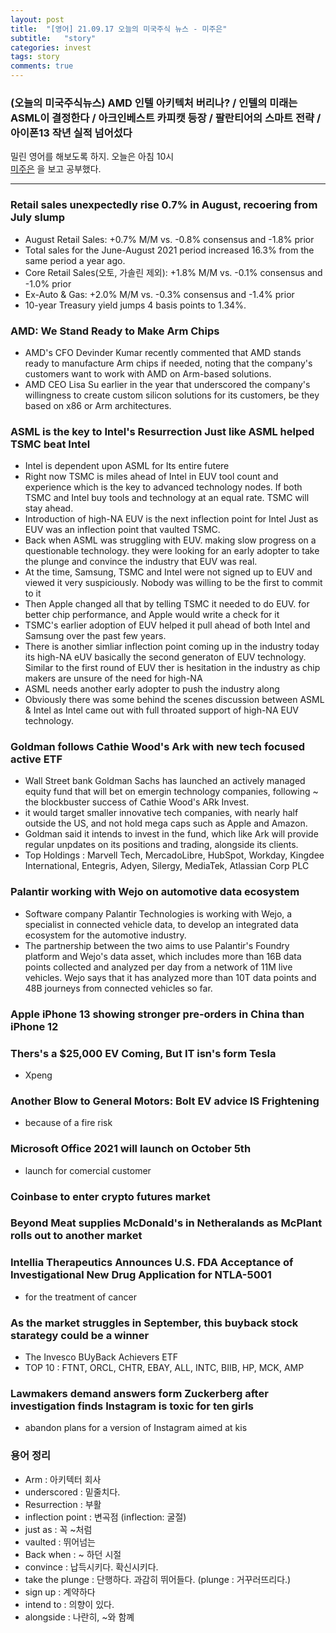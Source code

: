 ```yaml
---
layout: post
title:  "[영어] 21.09.17 오늘의 미국주식 뉴스 - 미주은"
subtitle:   "story"
categories: invest
tags: story
comments: true
---
```


### (오늘의 미국주식뉴스) AMD 인텔 아키텍처 버리나? / 인텔의 미래는 ASML이 결정한다 / 아크인베스트 카피캣 등장 / 팔란티어의 스마트 전략 / 아이폰13 작년 실적 넘어섰다

밀린 영어를 해보도록 하지. 오늘은 아침 10시  
[미주은](https://www.youtube.com/watch?v=MQXJI61KC2Q) 을 보고 공부했다.

---

### Retail sales unexpectedly rise 0.7% in August, recoering from July slump
- August Retail Sales: +0.7% M/M vs. -0.8% consensus and -1.8% prior
- Total sales for the June-August 2021 period increased 16.3% from the same period a year ago.
- Core Retail Sales(오토, 가솔린 제외): +1.8% M/M vs. -0.1% consensus and -1.0% prior
- Ex-Auto & Gas: +2.0% M/M vs. -0.3% consensus and -1.4% prior
- 10-year Treasury yield jumps 4 basis points to 1.34%.

### AMD: We Stand Ready to Make Arm Chips
- AMD's CFO Devinder Kumar recently commented that AMD stands ready to manufacture Arm chips if needed, noting that the company's customers want to work with AMD on Arm-based solutions.
- AMD CEO Lisa Su earlier in the year that underscored the company's willingness to create custom silicon solutions for its customers, be they based on x86 or Arm architectures.

### ASML is the key to Intel's Resurrection Just like ASML helped TSMC beat Intel
- Intel is dependent upon ASML for Its entire futere
- Right now TSMC is miles ahead of Intel in EUV tool count and experience which is the key to advanced technology nodes. If both TSMC and Intel buy tools and technology at an equal rate. TSMC will stay ahead.
- Introduction of high-NA EUV is the next inflection point for Intel Just as EUV was an inflection point that vaulted TSMC.
- Back when ASML was struggling with EUV. making slow progress on a questionable technology. they were looking for an early adopter to take the plunge and convince the industry that EUV was real.
- At the time, Samsung, TSMC and Intel were not signed up to EUV and viewed it very suspiciously. Nobody was willing to be the first to commit to it
- Then Apple changed all that by telling TSMC it needed to do EUV. for better chip performance, and Apple would write a check for it
- TSMC's earlier adoption of EUV helped it pull ahead of both Intel and Samsung over the past few years.
- There is another simliar inflection point coming up in the industry today its high-NA eUV basically the second generaton of EUV technology. Similar to the first round of EUV ther is hesitation in the industry as chip makers are unsure of the need for high-NA
- ASML needs another early adopter to push the industry along
- Obviously there was some behind the scenes discussion between ASML & Intel as Intel came out with full throated support of high-NA EUV technology.

### Goldman follows Cathie Wood's Ark with new tech focused active ETF
- Wall Street bank Goldman Sachs has launched an actively managed equity fund that will bet on emergin technology companies, following ~ the blockbuster success of Cathie Wood's ARk Invest.
- it would target smaller innovative tech companies, with nearly half outside the US, and not hold mega caps such as Apple and Amazon.
- Goldman said it intends to invest in the fund, which like Ark will provide regular unpdates on its positions and trading, alongside its clients.
- Top Holdings : Marvell Tech, MercadoLibre, HubSpot, Workday, Kingdee International, Entegris, Adyen, Silergy, MediaTek, Atlassian Corp PLC

### Palantir working with Wejo on automotive data ecosystem
- Software company Palantir Technologies is working with Wejo, a specialist in connected vehicle data, to develop an integrated data ecosystem for the automotive industry.
- The partnership between the two aims to use Palantir's Foundry platform and Wejo's data asset, which includes more than 16B data points collected and analyzed per day from a network of 11M live vehicles. Wejo says that it has analyzed more than 10T data points and 48B journeys from connected vehicles so far.

### Apple iPhone 13 showing stronger pre-orders in China than iPhone 12

### Thers's a $25,000 EV Coming, But IT isn's form Tesla
- Xpeng

### Another Blow to General Motors: Bolt EV advice IS Frightening
- because of a fire risk

### Microsoft Office 2021 will launch on October 5th
- launch for comercial customer

### Coinbase to enter crypto futures market

### Beyond Meat supplies McDonald's in Netheralands as McPlant rolls out to another market

### Intellia Therapeutics Announces U.S. FDA Acceptance of Investigational New Drug Application for NTLA-5001
- for the treatment of cancer

### As the market struggles in September, this buyback stock starategy could be a winner
- The Invesco BUyBack Achievers ETF
- TOP 10 : FTNT, ORCL, CHTR, EBAY, ALL, INTC, BIIB, HP, MCK, AMP

### Lawmakers demand answers form Zuckerberg after investigation finds Instagram is toxic for ten girls
- abandon plans for a version of Instagram aimed at kis

### 용어 정리
- Arm : 아키텍터 회사
- underscored : 밑줄치다.
- Resurrection : 부활
- inflection point : 변곡점 (inflection: 굴절)
- just as : 꼭 ~처럼
- vaulted : 뛰어넘는
- Back when : ~ 하던 시절
- convince : 납득시키다. 확신시키다.
- take the plunge : 단행하다. 과감히 뛰어들다. (plunge : 거꾸러뜨리다.)
- sign up : 계약하다
- intend to : 의향이 있다.
- alongside : 나란히, ~와 함꼐
